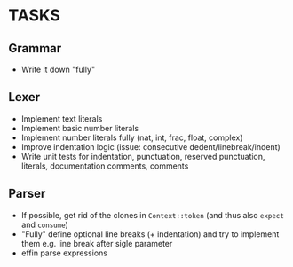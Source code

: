 # TASKS

## Grammar

* Write it down "fully"

## Lexer

* Implement text literals
* Implement basic number literals
* Implement number literals fully (nat, int, frac, float, complex)
* Improve indentation logic (issue: consecutive dedent/linebreak/indent)
* Write unit tests for indentation, punctuation, reserved punctuation,
  literals, documentation comments, comments

## Parser

* If possible, get rid of the clones in `Context::token` (and thus also `expect` and `consume`)
* "Fully" define optional line breaks (+ indentation) and try to implement them
  e.g. line break after sigle parameter
* effin parse expressions
